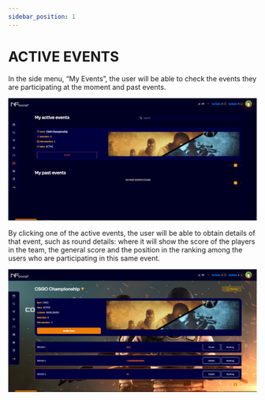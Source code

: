 ```yaml
---
sidebar_position: 1
---
```


# ACTIVE EVENTS

In the side menu, “My Events”, the user will be able to check the events they are participating at the moment and past events.

![1](./../assets/eventoativonovo.png)

By clicking one of the active events, the user will be able to obtain details of that event, such as round details: where it will show the score of the players in the team, the general score and the position in the ranking among the users who are participating in this same event.

![1](./../assets/detalheeventonovo.png)
